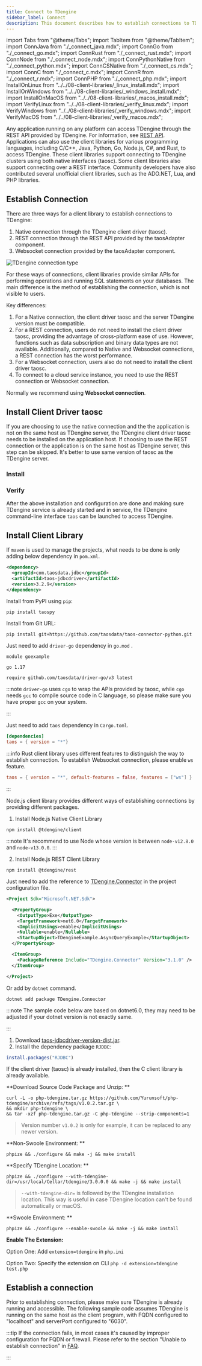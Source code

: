 ```yaml
---
title: Connect to TDengine
sidebar_label: Connect
description: This document describes how to establish connections to TDengine and how to install and use TDengine client libraries.
---
```


import Tabs from "@theme/Tabs";
import TabItem from "@theme/TabItem";
import ConnJava from "./_connect_java.mdx";
import ConnGo from "./_connect_go.mdx";
import ConnRust from "./_connect_rust.mdx";
import ConnNode from "./_connect_node.mdx";
import ConnPythonNative from "./_connect_python.mdx";
import ConnCSNative from "./_connect_cs.mdx";
import ConnC from "./_connect_c.mdx";
import ConnR from "./_connect_r.mdx";
import ConnPHP from "./_connect_php.mdx";
import InstallOnLinux from "../../08-client-libraries/_linux_install.mdx";
import InstallOnWindows from "../../08-client-libraries/_windows_install.mdx";
import InstallOnMacOS from "../../08-client-libraries/_macos_install.mdx";
import VerifyLinux from "../../08-client-libraries/_verify_linux.mdx";
import VerifyWindows from "../../08-client-libraries/_verify_windows.mdx";
import VerifyMacOS from "../../08-client-libraries/_verify_macos.mdx";

Any application running on any platform can access TDengine through the REST API provided by TDengine. For information, see [REST API](../../reference/rest-api/). Applications can also use the client libraries for various programming languages, including C/C++, Java, Python, Go, Node.js, C#, and Rust, to access TDengine. These client libraries support connecting to TDengine clusters using both native interfaces (taosc). Some client libraries also support connecting over a REST interface. Community developers have also contributed several unofficial client libraries, such as the ADO.NET, Lua, and PHP libraries.

## Establish Connection

There are three ways for a client library to establish connections to TDengine:

1. Native connection through the TDengine client driver (taosc).
2. REST connection through the REST API provided by the taosAdapter component.
3. Websocket connection provided by the taosAdapter component.

![TDengine connection type](connection-type-en.webp)

For these ways of connections, client libraries provide similar APIs for performing operations and running SQL statements on your databases. The main difference is the method of establishing the connection, which is not visible to users.

Key differences:

1. For a Native connection, the client driver taosc and the server TDengine version must be compatible.
2. For a REST connection, users do not need to install the client driver taosc, providing the advantage of cross-platform ease of use. However, functions such as data subscription and binary data types are not available. Additionally, compared to Native and Websocket connections, a REST connection has the worst performance.
3. For a Websocket connection, users also do not need to install the client driver taosc. 
4. To connect to a cloud service instance, you need to use the REST connection or Websocket connection.
   
Normally we recommend using **Websocket connection**.

## Install Client Driver taosc

If you are choosing to use the native connection and the the application is not on the same host as TDengine server, the TDengine client driver taosc needs to be installed on the application host. If choosing to use the REST connection or the application is on the same host as TDengine server, this step can be skipped. It's better to use same version of taosc as the TDengine server.

### Install

<Tabs defaultValue="linux" groupId="os">
  <TabItem value="linux" label="Linux">
    <InstallOnLinux />
  </TabItem>
  <TabItem value="windows" label="Windows">
    <InstallOnWindows />
  </TabItem>
  <TabItem value="macos" label="MacOS">
    <InstallOnMacOS />
  </TabItem>
</Tabs>

### Verify

After the above installation and configuration are done and making sure TDengine service is already started and in service, the TDengine command-line interface `taos` can be launched to access TDengine.

<Tabs defaultValue="linux" groupId="os">
  <TabItem value="linux" label="Linux">
    <VerifyLinux />
  </TabItem>
  <TabItem value="windows" label="Windows">
    <VerifyWindows />
  </TabItem>
  <TabItem value="macos" label="MacOS">
    <VerifyMacOS />
  </TabItem>
</Tabs>

## Install Client Library

<Tabs groupId="lang">
<TabItem label="Java" value="java">

If `maven` is used to manage the projects, what needs to be done is only adding below dependency in `pom.xml`.

```xml
<dependency>
  <groupId>com.taosdata.jdbc</groupId>
  <artifactId>taos-jdbcdriver</artifactId>
  <version>3.2.9</version>
</dependency>
```

</TabItem>
<TabItem label="Python" value="python">

Install from PyPI using `pip`:

```
pip install taospy
```

Install from Git URL:

```
pip install git+https://github.com/taosdata/taos-connector-python.git
```

</TabItem>
<TabItem label="Go" value="go">

Just need to add `driver-go` dependency in `go.mod` .

```go-mod title=go.mod
module goexample

go 1.17

require github.com/taosdata/driver-go/v3 latest
```

:::note
`driver-go` uses `cgo` to wrap the APIs provided by taosc, while `cgo` needs `gcc` to compile source code in C language, so please make sure you have proper `gcc` on your system.

:::

</TabItem>
<TabItem label="Rust" value="rust">

Just need to add `taos` dependency in `Cargo.toml`.

```toml title=Cargo.toml
[dependencies]
taos = { version = "*"}
```

:::info
Rust client library uses different features to distinguish the way to establish connection. To establish Websocket connection, please enable `ws` feature.

```toml
taos = { version = "*", default-features = false, features = ["ws"] }
```

:::

</TabItem>
<TabItem label="Node.js" value="node">

Node.js client library provides different ways of establishing connections by providing different packages.

1. Install Node.js Native Client Library

```
npm install @tdengine/client
```

:::note
It's recommend to use Node whose version is between `node-v12.8.0` and `node-v13.0.0`.
:::

2. Install Node.js REST Client Library

```
npm install @tdengine/rest
```

</TabItem>
<TabItem label="C#" value="csharp">

Just need to add the reference to [TDengine.Connector](https://www.nuget.org/packages/TDengine.Connector/) in the project configuration file.

```xml title=csharp.csproj {12}
<Project Sdk="Microsoft.NET.Sdk">

  <PropertyGroup>
    <OutputType>Exe</OutputType>
    <TargetFramework>net6.0</TargetFramework>
    <ImplicitUsings>enable</ImplicitUsings>
    <Nullable>enable</Nullable>
    <StartupObject>TDengineExample.AsyncQueryExample</StartupObject>
  </PropertyGroup>

  <ItemGroup>
    <PackageReference Include="TDengine.Connector" Version="3.1.0" />
  </ItemGroup>

</Project>
```

Or add by `dotnet` command.

```
dotnet add package TDengine.Connector
```

:::note
The sample code below are based on dotnet6.0, they may need to be adjusted if your dotnet version is not exactly same.

:::

</TabItem>
<TabItem label="R" value="r">

1. Download [taos-jdbcdriver-version-dist.jar](https://repo1.maven.org/maven2/com/taosdata/jdbc/taos-jdbcdriver/3.0.0/).
2. Install the dependency package `RJDBC`:

```R
install.packages("RJDBC")
```

</TabItem>
<TabItem label="C" value="c">

If the client driver (taosc) is already installed, then the C client library is already available.
<br/>

</TabItem>
<TabItem label="PHP" value="php">

**Download Source Code Package and Unzip: **

```shell
curl -L -o php-tdengine.tar.gz https://github.com/Yurunsoft/php-tdengine/archive/refs/tags/v1.0.2.tar.gz \
&& mkdir php-tdengine \
&& tar -xzf php-tdengine.tar.gz -C php-tdengine --strip-components=1
```

> Version number `v1.0.2` is only for example, it can be replaced to any newer version.

**Non-Swoole Environment: **

```shell
phpize && ./configure && make -j && make install
```

**Specify TDengine Location: **

```shell
phpize && ./configure --with-tdengine-dir=/usr/local/Cellar/tdengine/3.0.0.0 && make -j && make install
```

> `--with-tdengine-dir=` is followed by the TDengine installation location.
> This way is useful in case TDengine location can't be found automatically or macOS.

**Swoole Environment: **

```shell
phpize && ./configure --enable-swoole && make -j && make install
```

**Enable The Extension:**

Option One: Add `extension=tdengine` in `php.ini`

Option Two: Specify the extension on CLI `php -d extension=tdengine test.php`

</TabItem>
</Tabs>

## Establish a connection

Prior to establishing connection, please make sure TDengine is already running and accessible. The following sample code assumes TDengine is running on the same host as the client program, with FQDN configured to "localhost" and serverPort configured to "6030".

<Tabs groupId="lang" defaultValue="java">
  <TabItem label="Java" value="java">
    <ConnJava />
  </TabItem>
  <TabItem label="Python" value="python">
    <ConnPythonNative />
  </TabItem>
  <TabItem label="Go" value="go">
      <ConnGo />
  </TabItem>
  <TabItem label="Rust" value="rust">
    <ConnRust />
  </TabItem>
  <TabItem label="Node.js" value="node">
    <ConnNode />
  </TabItem>
  <TabItem label="C#" value="csharp">
    <ConnCSNative />
  </TabItem>
  <TabItem label="R" value="r">
    <ConnR/>
  </TabItem>
  <TabItem label="C" value="c">
    <ConnC />
  </TabItem>
  <TabItem label="PHP" value="php">
    <ConnPHP />
  </TabItem>
</Tabs>

:::tip
If the connection fails, in most cases it's caused by improper configuration for FQDN or firewall. Please refer to the section "Unable to establish connection" in [FAQ](../../train-faq/faq).

:::
